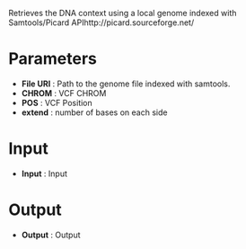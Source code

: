 Retrieves the DNA context using a local genome indexed with
Samtools/Picard APIhttp://picard.sourceforge.net/

# Parameters #


  * **File URI** : Path to the genome file indexed with samtools.
  * **CHROM** : VCF CHROM
  * **POS** : VCF Position
  * **extend** : number of bases on each side

# Input #

  * **Input** : Input

# Output #

  * **Output** : Output